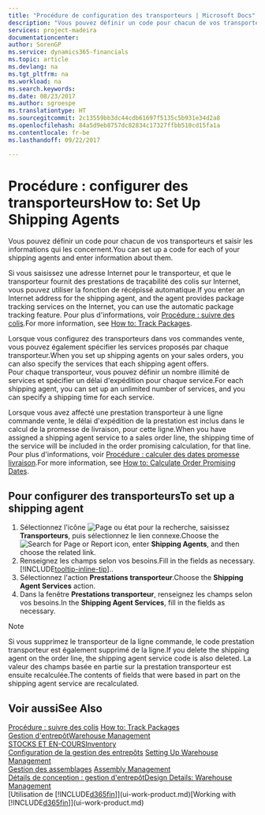 ```yaml
---
title: "Procédure de configuration des transporteurs | Microsoft Docs"
description: "Vous pouvez définir un code pour chacun de vos transporteurs et saisir les informations qui les concernent."
services: project-madeira
documentationcenter: 
author: SorenGP
ms.service: dynamics365-financials
ms.topic: article
ms.devlang: na
ms.tgt_pltfrm: na
ms.workload: na
ms.search.keywords: 
ms.date: 08/23/2017
ms.author: sgroespe
ms.translationtype: HT
ms.sourcegitcommit: 2c13559bb3dc44cdb61697f5135c5b931e34d2a8
ms.openlocfilehash: 84a5d9eb8757dc82834c17327ffbb510cd15fa1a
ms.contentlocale: fr-be
ms.lasthandoff: 09/22/2017

---
```

# <a name="how-to-set-up-shipping-agents"></a><span data-ttu-id="3d3d5-103">Procédure : configurer des transporteurs</span><span class="sxs-lookup"><span data-stu-id="3d3d5-103">How to: Set Up Shipping Agents</span></span>
<span data-ttu-id="3d3d5-104">Vous pouvez définir un code pour chacun de vos transporteurs et saisir les informations qui les concernent.</span><span class="sxs-lookup"><span data-stu-id="3d3d5-104">You can set up a code for each of your shipping agents and enter information about them.</span></span>  

<span data-ttu-id="3d3d5-105">Si vous saisissez une adresse Internet pour le transporteur, et que le transporteur fournit des prestations de traçabilité des colis sur Internet, vous pouvez utiliser la fonction de récépissé automatique.</span><span class="sxs-lookup"><span data-stu-id="3d3d5-105">If you enter an Internet address for the shipping agent, and the agent provides package tracking services on the Internet, you can use the automatic package tracking feature.</span></span> <span data-ttu-id="3d3d5-106">Pour plus d'informations, voir [Procédure : suivre des colis](sales-how-track-packages.md).</span><span class="sxs-lookup"><span data-stu-id="3d3d5-106">For more information, see [How to: Track Packages](sales-how-track-packages.md).</span></span>

<span data-ttu-id="3d3d5-107">Lorsque vous configurez des transporteurs dans vos commandes vente, vous pouvez également spécifier les services proposés par chaque transporteur.</span><span class="sxs-lookup"><span data-stu-id="3d3d5-107">When you set up shipping agents on your sales orders, you can also specify the services that each shipping agent offers.</span></span>  
<span data-ttu-id="3d3d5-108">Pour chaque transporteur, vous pouvez définir un nombre illimité de services et spécifier un délai d'expédition pour chaque service.</span><span class="sxs-lookup"><span data-stu-id="3d3d5-108">For each shipping agent, you can set up an unlimited number of services, and you can specify a shipping time for each service.</span></span>  

<span data-ttu-id="3d3d5-109">Lorsque vous avez affecté une prestation transporteur à une ligne commande vente, le délai d'expédition de la prestation est inclus dans le calcul de la promesse de livraison, pour cette ligne.</span><span class="sxs-lookup"><span data-stu-id="3d3d5-109">When you have assigned a shipping agent service to a sales order line, the shipping time of the service will be included in the order promising calculation, for that line.</span></span> <span data-ttu-id="3d3d5-110">Pour plus d'informations, voir [Procédure : calculer des dates promesse livraison](sales-how-to-calculate-order-promising-dates.md).</span><span class="sxs-lookup"><span data-stu-id="3d3d5-110">For more information, see [How to: Calculate Order Promising Dates](sales-how-to-calculate-order-promising-dates.md).</span></span>

## <a name="to-set-up-a-shipping-agent"></a><span data-ttu-id="3d3d5-111">Pour configurer des transporteurs</span><span class="sxs-lookup"><span data-stu-id="3d3d5-111">To set up a shipping agent</span></span>  
1.  <span data-ttu-id="3d3d5-112">Sélectionnez l'icône ![Page ou état pour la recherche](media/ui-search/search_small.png "Page ou état pour la recherche"), saisissez **Transporteurs**, puis sélectionnez le lien connexe.</span><span class="sxs-lookup"><span data-stu-id="3d3d5-112">Choose the ![Search for Page or Report](media/ui-search/search_small.png "Search for Page or Report icon") icon, enter **Shipping Agents**, and then choose the related link.</span></span>  
2.  <span data-ttu-id="3d3d5-113">Renseignez les champs selon vos besoins.</span><span class="sxs-lookup"><span data-stu-id="3d3d5-113">Fill in the fields as necessary.</span></span> [!INCLUDE[tooltip-inline-tip](includes/tooltip-inline-tip_md.md)]<span data-ttu-id="3d3d5-114">.</span><span class="sxs-lookup"><span data-stu-id="3d3d5-114">.</span></span>  
3.  <span data-ttu-id="3d3d5-115">Sélectionnez l'action **Prestations transporteur**.</span><span class="sxs-lookup"><span data-stu-id="3d3d5-115">Choose the **Shipping Agent Services** action.</span></span>
4. <span data-ttu-id="3d3d5-116">Dans la fenêtre **Prestations transporteur**, renseignez les champs selon vos besoins.</span><span class="sxs-lookup"><span data-stu-id="3d3d5-116">In the **Shipping Agent Services**, fill in the fields as necessary.</span></span>

> [!NOTE]  
>  <span data-ttu-id="3d3d5-117">Si vous supprimez le transporteur de la ligne commande, le code prestation transporteur est également supprimé de la ligne.</span><span class="sxs-lookup"><span data-stu-id="3d3d5-117">If you delete the shipping agent on the order line, the shipping agent service code is also deleted.</span></span> <span data-ttu-id="3d3d5-118">La valeur des champs basée en partie sur la prestation transporteur est ensuite recalculée.</span><span class="sxs-lookup"><span data-stu-id="3d3d5-118">The contents of fields that were based in part on the shipping agent service are recalculated.</span></span>  

## <a name="see-also"></a><span data-ttu-id="3d3d5-119">Voir aussi</span><span class="sxs-lookup"><span data-stu-id="3d3d5-119">See Also</span></span>
<span data-ttu-id="3d3d5-120">[Procédure : suivre des colis](sales-how-track-packages.md)  </span><span class="sxs-lookup"><span data-stu-id="3d3d5-120">[How to: Track Packages](sales-how-track-packages.md)  </span></span>  
[<span data-ttu-id="3d3d5-121">Gestion d'entrepôt</span><span class="sxs-lookup"><span data-stu-id="3d3d5-121">Warehouse Management</span></span>](warehouse-manage-warehouse.md)  
[<span data-ttu-id="3d3d5-122">STOCKS ET EN-COURS</span><span class="sxs-lookup"><span data-stu-id="3d3d5-122">Inventory</span></span>](inventory-manage-inventory.md)  
<span data-ttu-id="3d3d5-123">[Configuration de la gestion des entrepôts](warehouse-setup-warehouse.md)   </span><span class="sxs-lookup"><span data-stu-id="3d3d5-123">[Setting Up Warehouse Management](warehouse-setup-warehouse.md)   </span></span>  
<span data-ttu-id="3d3d5-124">[Gestion des assemblages](assembly-assemble-items.md)  </span><span class="sxs-lookup"><span data-stu-id="3d3d5-124">[Assembly Management](assembly-assemble-items.md)  </span></span>  
[<span data-ttu-id="3d3d5-125">Détails de conception : gestion d'entrepôt</span><span class="sxs-lookup"><span data-stu-id="3d3d5-125">Design Details: Warehouse Management</span></span>](design-details-warehouse-management.md)  
<span data-ttu-id="3d3d5-126">[Utilisation de [!INCLUDE[d365fin](includes/d365fin_md.md)]](ui-work-product.md)</span><span class="sxs-lookup"><span data-stu-id="3d3d5-126">[Working with [!INCLUDE[d365fin](includes/d365fin_md.md)]](ui-work-product.md)</span></span>  

